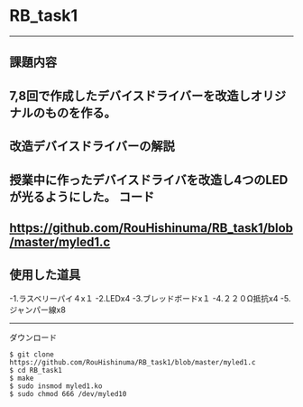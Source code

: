 # RB_task1
---
課題内容
---
7,8回で作成したデバイスドライバーを改造しオリジナルのものを作る。
---
改造デバイスドライバーの解説
---
授業中に作ったデバイスドライバを改造し4つのLEDが光るようにした。
コード
---
https://github.com/RouHishinuma/RB_task1/blob/master/myled1.c
---
使用した道具
---
-1.ラスベリーパイ４x１
-2.LEDx4
-3.ブレッドボードx１
-4.２２０Ω抵抗x4
-5.ジャンパー線x8

---
ダウンロード
```
$ git clone https://github.com/RouHishinuma/RB_task1/blob/master/myled1.c
$ cd RB_task1
$ make
$ sudo insmod myled1.ko
$ sudo chmod 666 /dev/myled10
```
